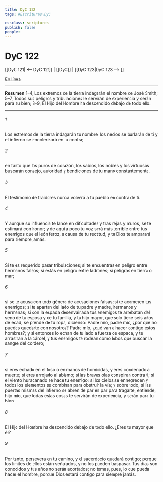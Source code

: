 ```yaml
---
title: DyC 122
tags: #Escrituras\DyC

cssclass: scriptures
publish: false
people:
---
```


# DyC 122
[[DyC 121| <-- DyC 121]] | [[DyC]] | [[DyC 123|DyC 123 --> ]]

[En línea](https://churchofjesuschrist.org/study/scriptures/dc-testament/dc/122?lang=spa)

---
__Resumen__
1–4, Los extremos de la tierra indagarán el nombre de José Smith; 5–7, Todos sus peligros y tribulaciones le servirán de experiencia y serán para su bien; 8–9, El Hijo del Hombre ha descendido debajo de todo ello.

---
###### 1 
Los extremos de la tierra indagarán tu nombre, los necios se burlarán de ti y el infierno se encolerizará en tu contra;

###### 2 
en tanto que los puros de corazón, los sabios, los nobles y los virtuosos buscarán consejo, autoridad y bendiciones de tu mano constantemente.

###### 3 
El testimonio de traidores nunca volverá a tu pueblo en contra de ti.

###### 4 
Y aunque su influencia te lance en dificultades y tras rejas y muros, se te estimará con honor; y de aquí a poco tu voz será más terrible entre tus enemigos que el león feroz, a causa de tu rectitud, y tu Dios te amparará para siempre jamás.

###### 5 
Si te es requerido pasar tribulaciones; si te encuentras en peligro entre hermanos falsos; si estás en peligro entre ladrones; si peligras en tierra o mar;

###### 6 
si se te acusa con todo género de acusaciones falsas; si te acometen tus enemigos; si te apartan del lado de tu padre y madre, hermanos y hermanas; si con la espada desenvainada tus enemigos te arrebatan del seno de tu esposa y de tu familia, y tu hijo mayor, que solo tiene seis años de edad, se prende de tu ropa, diciendo: Padre mío, padre mío, ¿por qué no puedes quedarte con nosotros? Padre mío, ¿qué van a hacer contigo estos hombres?; y si entonces lo echan de tu lado a fuerza de espada, y te arrastran a la cárcel, y tus enemigos te rodean como lobos que buscan la sangre del cordero;

###### 7 
si eres echado en el foso o en manos de homicidas, y eres condenado a muerte; si eres arrojado al abismo; si las bravas olas conspiran contra ti; si el viento huracanado se hace tu enemigo; si los cielos se ennegrecen y todos los elementos se combinan para obstruir la vía; y sobre todo, si las puertas mismas del infierno se abren de par en par para tragarte, entiende, hijo mío, que todas estas cosas te servirán de experiencia, y serán para tu bien.

###### 8 
El Hijo del Hombre ha descendido debajo de todo ello. ¿Eres tú mayor que él?

###### 9 
Por tanto, persevera en tu camino, y el sacerdocio quedará contigo; porque los límites de ellos están señalados, y no los pueden traspasar. Tus días son conocidos y tus años no serán acortados; no temas, pues, lo que pueda hacer el hombre, porque Dios estará contigo para siempre jamás.

